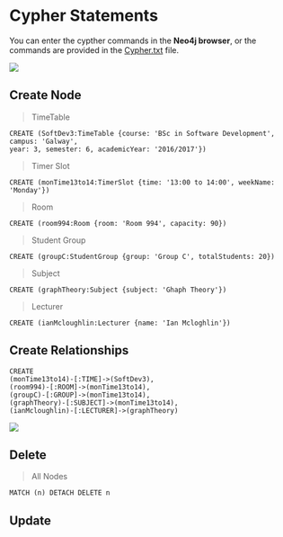 # <i class="icon-file"></i> Cypher Statements
You can enter the cypther commands in the **Neo4j browser**, or the commands are provided in the [Cypher.txt](https://github.com/alexpt2000gmit/3Year_Project_GRAPH_THEORY_Neo4j/blob/master/Cypher.txt) file.

![](https://github.com/alexpt2000gmit/3Year_Project_GRAPH_THEORY_Neo4j/blob/master/img/browserNeo4j.png)

## Create Node

> TimeTable
```
CREATE (SoftDev3:TimeTable {course: 'BSc in Software Development', campus: 'Galway', 
year: 3, semester: 6, academicYear: '2016/2017'})
```
> Timer Slot
```
CREATE (monTime13to14:TimerSlot {time: '13:00 to 14:00', weekName: 'Monday'})
```
> Room
```
CREATE (room994:Room {room: 'Room 994', capacity: 90})
```
> Student Group
```
CREATE (groupC:StudentGroup {group: 'Group C', totalStudents: 20})
```
> Subject
```
CREATE (graphTheory:Subject {subject: 'Ghaph Theory'})
```
> Lecturer
```
CREATE (ianMcloughlin:Lecturer {name: 'Ian Mcloghlin'})
```


## Create Relationships

```
CREATE 
(monTime13to14)-[:TIME]->(SoftDev3), 
(room994)-[:ROOM]->(monTime13to14), 
(groupC)-[:GROUP]->(monTime13to14),
(graphTheory)-[:SUBJECT]->(monTime13to14), 
(ianMcloughlin)-[:LECTURER]->(graphTheory)
```
![](https://github.com/alexpt2000gmit/3Year_Project_GRAPH_THEORY_Neo4j/blob/master/img/DesignCypher.png)

## Delete 

> All Nodes
```
MATCH (n) DETACH DELETE n
```

## Update 

```

```

